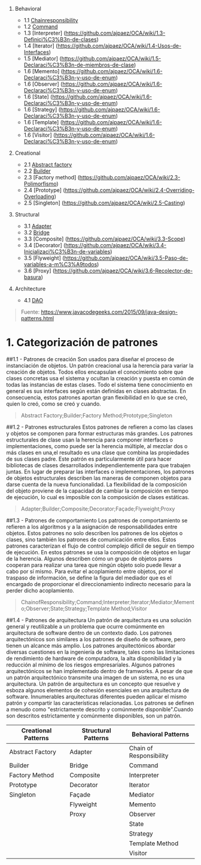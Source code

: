 1. Behavioral
   + 1.1 [Chainresponsibility](https://github.com/ajpaez/OCA/wiki/1.1-Recordatorio-Java)
   + 1.2 [Command](https://github.com/ajpaez/OCA/wiki/1.2-Identificadores-y-Keywords)
   + 1.3 [Interpreter] (https://github.com/ajpaez/OCA/wiki/1.3-Definici%C3%B3n-de-clases)
   + 1.4 [Iterator] (https://github.com/ajpaez/OCA/wiki/1.4-Usos-de-Interfaces)
   + 1.5 [Mediator] (https://github.com/ajpaez/OCA/wiki/1.5-Declaraci%C3%B3n-de-miembros-de-clase)
   + 1.6 [Memento] (https://github.com/ajpaez/OCA/wiki/1.6-Declaraci%C3%B3n-y-uso-de-enum)
   + 1.6 [Observer] (https://github.com/ajpaez/OCA/wiki/1.6-Declaraci%C3%B3n-y-uso-de-enum)
   + 1.6 [State] (https://github.com/ajpaez/OCA/wiki/1.6-Declaraci%C3%B3n-y-uso-de-enum)
   + 1.6 [Strategy] (https://github.com/ajpaez/OCA/wiki/1.6-Declaraci%C3%B3n-y-uso-de-enum)
   + 1.6 [Template] (https://github.com/ajpaez/OCA/wiki/1.6-Declaraci%C3%B3n-y-uso-de-enum)
   + 1.6 [Visitor] (https://github.com/ajpaez/OCA/wiki/1.6-Declaraci%C3%B3n-y-uso-de-enum)

2. Creational
   + 2.1 [Abstract factory](https://github.com/ajpaez/OCA/wiki/2.1-Encapsulaci%C3%B3n)
   + 2.2 [Builder](https://github.com/ajpaez/OCA/wiki/2.2-Herencia-y-polimorfismo)
   + 2.3 [Factory method] (https://github.com/ajpaez/OCA/wiki/2.3-Polimorfismo)
   + 2.4 [Prototype] (https://github.com/ajpaez/OCA/wiki/2.4-Overriding-Overloading)
   + 2.5 [Singleton] (https://github.com/ajpaez/OCA/wiki/2.5-Casting)

3. Structural
   + 3.1 [Adapter](https://github.com/ajpaez/OCA/wiki/3.1-El-Stack-y-el-Heap)
   + 3.2 [Bridge](https://github.com/ajpaez/OCA/wiki/3.2-Literales,-asignaciones-y-variables)
   + 3.3 [Composite] (https://github.com/ajpaez/OCA/wiki/3.3-Scope)
   + 3.4 [Decorator] (https://github.com/ajpaez/OCA/wiki/3.4-Inicializaci%C3%B3n-de-variables)
   + 3.5 [Flyweight] (https://github.com/ajpaez/OCA/wiki/3.5-Paso-de-variables-a-m%C3%A9todos)
   + 3.6 [Proxy] (https://github.com/ajpaez/OCA/wiki/3.6-Recolector-de-basura)

4. Architecture
   + 4.1 [DAO](https://github.com/ajpaez/OCA/wiki/3.3-Scope)


> Fuente: 	https://www.javacodegeeks.com/2015/09/java-design-patterns.html

# 1. Categorización de patrones

##1.1  - Patrones de creación
Son usados para diseñar el proceso de instanciación de objetos. Un patrón creacional usa la herencia para variar la creación de objetos.
Todos ellos encapsulan el conocimiento sobre que clases concretas usa el sistema y ocultan la creación y puesta en común de todas las instancias de estas clases.
Todo el sistema tiene conocimiento en general es sus interfaces según están definidas en clases abstractas.
En consecuencia, estos patrones aportan gran flexibilidad en lo que se creó, quien lo creó, como se creó y cuando.

> Abstract Factory;Builder;Factory Method;Prototype;Singleton

##1.2 - Patrones estructurales
Estos patrones de refieren a como las clases y objetos se componen para formar estructuras más grandes.
Los patrones estructurales de clase usan la herencia para componer interfaces o implementaciones, como puede ser la herencia múltiple, al mezclar dos o más clases en una,el resultado es una clase que combina las propiedades de sus clases padre. Este patrón es particularmente útil para hacer bibliotecas de clases desarrollados independientemente para que trabajen juntas.
En lugar de preparar las interfaces o implementaciones, los patrones de objetos estructurales describen las maneras de componen objetos para darse cuenta de la nueva funcionalidad.
La flexibilidad de la composición del objeto proviene de la capacidad de cambiar la composición en tiempo de ejecución, lo cual es imposible con la composición de clases estáticas.

> Adapter;Builder;Composite;Decorator;Façade;Flyweight;Proxy

##1.3 - Patrones de comportamiento
Los patrones de comportamiento se refieren a los algoritmos y a la asignación de responsabilidades entre objetos. Estos patrones no solo describen los patrones de los objetos o clases, sino también los patrones de comunicación entre ellos. Estos patrones caracterizan el flujo de control complejo difícil de seguir en tiempo de ejecución. En estos patrones se usa la composición de objetos en lugar de la herencia.  Algunos describen cómo un grupo de objetos pares cooperan para realizar una tarea que ningún objeto solo puede llevar a cabo por sí mismo.
Para evitar el acoplamiento entre objetos, por el traspaso de información, se define la figura del mediador que es el encargado de proporcionar el direccionamiento indirecto necesario para la perder dicho acoplamiento.

> ChainofResponsibility;Command;Interpreter;Iterator;Mediator;Memento;Observer;State;Strategy;Template Method;Visitor

##1.4 - Patrones de arquitectura
Un patrón de arquitectura es una solución general y reutilizable a un problema que ocurre comúnmente en arquitectura de software dentro de un contexto dado. Los patrones arquitectónicos son similares a los patrones de diseño de software, pero tienen un alcance más amplio. Los patrones arquitectónicos abordar diversas cuestiones en la ingeniería de software, tales como las limitaciones de rendimiento de hardware de computadora, la alta disponibilidad y la reducción al mínimo de los riesgos empresariales. 
Algunos patrones arquitectónicos se han implementado dentro de framworks. A pesar de que un patrón arquitectónico transmite una imagen de un sistema, no es una arquitectura. 
Un patrón de arquitectura es un concepto que resuelve y esboza algunos elementos de cohesión esenciales en una arquitectura de software. Innumerables arquitecturas diferentes pueden aplicar el mismo patrón y compartir las características relacionadas. Los patrones se definen a menudo como "estrictamente descrito y comúnmente disponible".Cuando son descritos estrictamente y comúnmente disponibles, son un patrón.


| Creational Patterns  | Structural Patterns  |  Behavioral Patterns |
|---|---|---|
| Abstract Factory  | Adapter  | Chain of Responsibility  |
|  Builder | Bridge |  Command |	
| Factory Method  | Composite  | Interpreter  |	
| Prototype  | Decorator  | Iterator  |	
| Singleton  |  Façade | Mediator  |	
|   | Flyweight  |  Memento |	
|   |  Proxy |  Observer |	
|   |   | State  |	
|   |   |  Strategy |	
|   |   | Template Method  |	
|   |   | Visitor  |

											